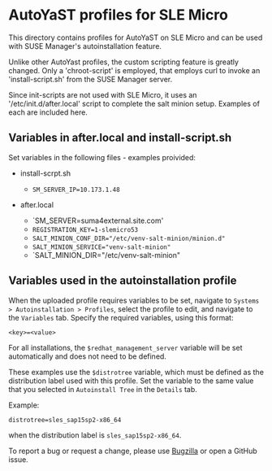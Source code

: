 # AutoYaST profiles for SLE Micro

This directory contains profiles for AutoYaST on SLE Micro and can be used with SUSE Manager's autoinstallation feature.

Unlike other AutoYast profiles, the custom scripting feature is greatly changed.  Only a 'chroot-script' is employed, that employs curl to invoke an 'install-script.sh' from the SUSE Manager server.

Since init-scripts are not used with SLE Micro, it uses an '/etc/init.d/after.local' script to complete the salt minion setup.  Examples of each are included here.

## Variables in after.local and install-script.sh

Set variables in the following files - examples proivided:

* install-scrpt.sh
  * `SM_SERVER_IP=10.173.1.48`

* after.local
  * `SM_SERVER=suma4external.site.com'
  * `REGISTRATION_KEY=1-slemicro53`
  * `SALT_MINION_CONF_DIR="/etc/venv-salt-minion/minion.d"`
  * `SALT_MINION_SERVICE="venv-salt-minion"`
  * `SALT_MINION_DIR="/etc/venv-salt-minion"

## Variables used in the autoinstallation profile
When the uploaded profile requires variables to be set, navigate to `Systems > Autoinstallation > Profiles`, select the profile to edit, and navigate to the `Variables` tab.
Specify the required variables, using this format:

```
<key>=<value>
```

For all installations, the `$redhat_management_server` variable will be set automatically and does not need to be defined.

These examples use the `$distrotree` variable, which must be defined as the distribution label used with this profile.
Set the variable to the same value that you selected in `Autoinstall Tree` in the `Details` tab.

Example:

```
distrotree=sles_sap15sp2-x86_64
```

when the distribution label is `sles_sap15sp2-x86_64`.

To report a bug or request a change, please use [Bugzilla](https://bugzilla.suse.com) or open a GitHub issue.
